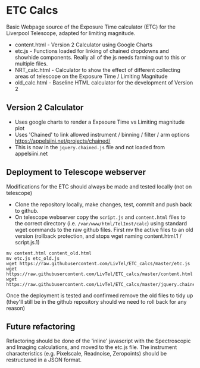 # ETC Calcs
Basic Webpage source of the Exposure Time calculator (ETC) for the Liverpool Telescope, adapted for limiting magnitude.


* content.html - Version 2 Calculator using Google Charts
* etc.js   - Functions loaded for linking of chained dropdowns and showhide components. Really all of the js needs farming out to this or multiple files.
* NRT_calc.html - Calculator to show the effect of different collecting areas of telescope on the Exposure Time / Limiting Magnitude
* old_calc.html - Baseline HTML calculator for the development of Version 2

## Version 2 Calculator
* Uses google charts to render a Expsoure Time vs Limiting magnitude plot
* Uses 'Chained' to link allowed instrument / binning / filter / arm  options https://appelsiini.net/projects/chained/
* This is now in the `jquery.chained.js` file and not loaded from appelsiini.net

## Deployment to Telescope webserver
Modifications for the ETC should always be made and tested locally (not on telescope)

* Clone the repository locally, make changes, test, commit and push back to github.
* On telescope webserver copy the `script.js` and `content.html` files to the correct directory (i.e. `/var/www/html/TelInst/calc`) using standard wget commands to the raw github files. First mv the active files to an old version (rollback protection, and stops wget naming content.html.1 / script.js.1)

```shell
mv content.html content_old.html
mv etc.js etc_old.js
wget https://raw.githubusercontent.com/LivTel/ETC_calcs/master/etc.js
wget https://raw.githubusercontent.com/LivTel/ETC_calcs/master/content.html
wget https://raw.githubusercontent.com/LivTel/ETC_calcs/master/jquery.chained.js
```

Once the deployment is tested and confirmed remove the old files to tidy up (they'll still be in the github repository should we need to roll back for any reason)

## Future refactoring

Refactoring should be done of the 'inline' javascript with the Spectroscopic and Imaging calculations, and moved to the etc.js file. The instrument characteristics (e.g. Pixelscale, Readnoise, Zeropoints) should be restructured in a JSON format.

